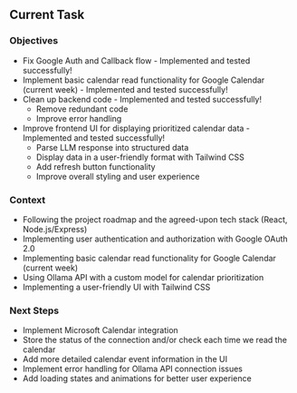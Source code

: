 ## Current Task

### Objectives
- Fix Google Auth and Callback flow - Implemented and tested successfully!
- Implement basic calendar read functionality for Google Calendar (current week) - Implemented and tested successfully!
- Clean up backend code - Implemented and tested successfully!
    - Remove redundant code
    - Improve error handling
- Improve frontend UI for displaying prioritized calendar data - Implemented and tested successfully!
    - Parse LLM response into structured data
    - Display data in a user-friendly format with Tailwind CSS
    - Add refresh button functionality
    - Improve overall styling and user experience

### Context
- Following the project roadmap and the agreed-upon tech stack (React, Node.js/Express)
- Implementing user authentication and authorization with Google OAuth 2.0
- Implementing basic calendar read functionality for Google Calendar (current week)
- Using Ollama API with a custom model for calendar prioritization
- Implementing a user-friendly UI with Tailwind CSS

### Next Steps
- Implement Microsoft Calendar integration
- Store the status of the connection and/or check each time we read the calendar
- Add more detailed calendar event information in the UI
- Implement error handling for Ollama API connection issues
- Add loading states and animations for better user experience
